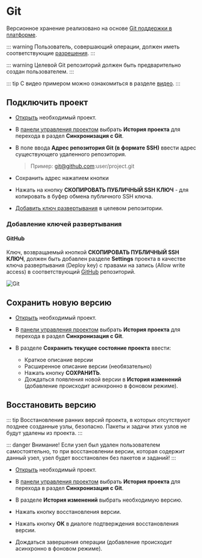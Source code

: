 # Git

Версионное хранение реализовано на основе [Git поддержки в платформе][1].

::: warning <span class='iconify' data-icon='emojione-v1:warning' style='color: #e7c000; font-size: 24px;'></span>
Пользователь, совершающий операции, должен иметь соответствующие [разрешения][2].
:::

::: warning <span class='iconify' data-icon='emojione-v1:warning' style='color: #e7c000; font-size: 24px;'></span>
Целевой Git репозиторий должен быть предварительно создан пользователем.
:::

::: tip <span class='iconify' data-icon='mdi:information' style='color: #42b983; font-size: 24px;'></span>
С видео примером можно ознакомиться в разделе [видео](./video.md).
:::

## Подключить проект

- [Открыть][3] необходимый проект.

- В [панели управления проектом][4] выбрать <span class="iconify-inline" data-icon="mdi:git"></span>**История проекта** для перехода в раздел **Синхронизация с Git**.

- В поле ввода **Адрес репозитория Git (в формате SSH)** ввести адрес существующего удаленного репозитория.

  > Пример: git@github.com:user/project.git

- Сохранить адрес нажатием кнопки <span class='iconify-inline' data-icon='mdi:content-save'></span>

- Нажать на кнопку <span class='iconify-inline' data-icon='mdi:key'></span> **СКОПИРОВАТЬ ПУБЛИЧНЫЙ SSH КЛЮЧ** - для копировать в буфер обмена публичного SSH ключа.

- [Добавить ключ развертывания][5] в целевом репозитории.

### Добавление ключей развертывания

#### GitHub

Ключ, возвращаемый кнопкой <span class='iconify-inline' data-icon='mdi:key'></span> **СКОПИРОВАТЬ ПУБЛИЧНЫЙ SSH КЛЮЧ**, должен быть добавлен разделе **Settings** проекта в качестве ключа развертывания (Deploy key) с правами на запись (<span class="iconify-inline" data-icon="mdi:checkbox-marked" style="color: blue"></span>Allow write access) в соответствующий [GitHub][6] репозиторий.

![Git](/images/common/git_keys.png)

## Сохранить новую версию

- [Открыть][3] необходимый проект.

- В [панели управления проектом][4] выбрать <span class="iconify-inline" data-icon="mdi:git"></span>**История проекта** для перехода в раздел **Синхронизация с Git**.

- В разделе **Сохранить текущее состояние проекта** ввести:
  - Краткое описание версии
  - Расширенное описание версии (необязательно)
  - Нажать кнопку **СОХРАНИТЬ**.
  - Дождаться появления новой версии в **История изменений** (добавление происходит асинхронно в фоновом режиме).

## Восстановить версию

::: tip <span class='iconify' data-icon='mdi:information' style='color: #42b983; font-size: 24px;'></span>
Восстановление ранних версий проекта, в которых отсутствуют позднее созданные узлы, безопасно. Пакеты и задачи этих узлов не будут удалены из проекта.
:::

::: danger <span class='iconify' data-icon='gg:danger' style='color: #cc0000; font-size: 24px;'></span>
Внимание! Если узел был удален пользователем самостоятельно, то при восстановлении версии, которая содержит данный узел, узел будет восстановлен без пакетов и заданий!
:::

- [Открыть][3] необходимый проект.

- В [панели управления проектом][4] выбрать <span class="iconify-inline" data-icon="mdi:git"></span>**История проекта** для перехода в раздел **Синхронизация с Git**.

- В разделе **История изменений** выбрать необходимую версию.
- Нажать кнопку <span class='iconify-inline' data-icon='mdi:backup-restore'></span> восстановления версии.
- Нажать кнопку **ОК** в диалоге подтверждения восстановления версии.
- Дождаться завершения операции (добавление происходит асинхронно в фоновом режиме).

[1]: /docs/desc/git.md
[2]: /docs/desc/git.md#разрешения
[3]: ./project.md#открытие-проекта
[4]: /docs/desc/project.md#панель-управления-проектом
[5]: #добавление-ключеи-развертывания
[6]: htts://github.com
